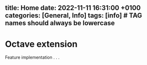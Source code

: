 title: Home
date: 2022-11-11 16:31:00 +0100
categories: [General, Info]
tags: [info]     # TAG names should always be lowercase
---

# Octave extension

Feature implementation . . .
